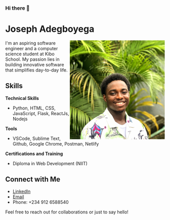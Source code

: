 ### Hi there 👋


# Joseph Adegboyega

<div justify="space-between">
<img src="joseph.jpg" alt="Joseph Adegboyega" width="300" align="right">
<p>I'm an aspiring software engineer and a computer science student at Kibo School. My passion lies in building innovative software that simplifies day-to-day life.</p>
</div>



## Skills

**Technical Skills**
- Python, HTML, CSS, JavaScript, Flask, ReactJs, Nodejs

**Tools**
- VSCode, Sublime Text, Github, Google Chrome, Postman, Netlify

**Certifications and Training**
- Diploma in Web Development (NIIT)

## Connect with Me

- [LinkedIn](https://www.linkedin.com/in/joseph-adegboyega-77b97623a/)
- [Email](mailto:joseph.adegboyega@kibo.school)
- Phone: +234 912 6588540

Feel free to reach out for collaborations or just to say hello!



<!--
**joseph-dami/joseph-dami** is a ✨ _special_ ✨ repository because its `README.md` (this file) appears on your GitHub profile.

Here are some ideas to get you started:

- 🔭 I’m currently working on ...
- 🌱 I’m currently learning ...
- 👯 I’m looking to collaborate on ...
- 🤔 I’m looking for help with ...
- 💬 Ask me about ...
- 📫 How to reach me: ...
- 😄 Pronouns: ...
- ⚡ Fun fact: ...
-->
